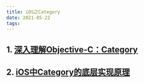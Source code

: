 ```yaml
---
title: iOS之Category
date: 2021-05-22
tags:  
---
```


## 1. [深入理解Objective-C：Category](https://tech.meituan.com/2015/03/03/diveintocategory.html)

## 2. [iOS中Category的底层实现原理](https://juejin.cn/post/6844904039671398407)
